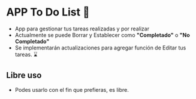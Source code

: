 # APP To Do List 📄

- App para gestionar tus tareas realizadas y por realizar
- Actualmente se puede Borrar y Establecer como **"Completado"** o **"No Completado"**
- Se implementarán actualizaciones para agregar función de Editar tus tareas. ⌛

## Libre uso

- Podes usarlo con el fin que prefieras, es libre.

